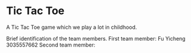 # Tic Tac Toe
A Tic Tac Toe game which we play a lot in childhood.

Brief identification of the team members.
First team member: Fu Yicheng 3035557662
Second team member: 
